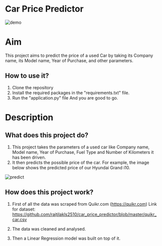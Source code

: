 # Car Price Predictor

![demo](https://github.com/lovishprabhakar/CarPricePredictor/assets/89595539/9e084983-8a12-4ca5-83dc-c7b1beaf9876)


# Aim

This project aims to predict the price of a used Car by taking its Company name, its Model name, Year of Purchase, and other parameters.

## How to use it?

1. Clone the repository
2. Install the required packages in the "requirements.txt" file.
3. Run the "application.py" file
And you are good to go. 

# Description

## What does this project do?

1. This project takes the parameters of a used car like Company name, Model name, Year of Purchase, Fuel Type and Number of Kilometers it has been driven.
2. It then predicts the possible price of the car. For example, the image below shows the predicted price of our Hyundai Grand i10. 

![predict](https://github.com/lovishprabhakar/CarPricePredictor/assets/89595539/9a0d6e58-0fe5-43d0-8dea-d0720232f3af)

## How does this project work?

1. First of all the data was scraped from Quikr.com (https://quikr.com) 
Link for dataset: https://github.com/rajtilakls2510/car_price_predictor/blob/master/quikr_car.csv

2. The data was cleaned and analysed.

3. Then a Linear Regression model was built on top of it.


